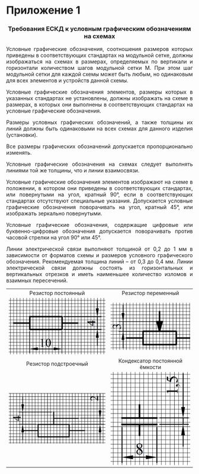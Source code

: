 # Приложение 1

<h3 style="text-align:center;">Требования ЕСКД к условным графическим обозначениям на схемах</h3>
<div style="text-align:justify;">
<p>Условные графические обозначения, соотношения размеров которых приведены в соответствующих стандартах на модульной сетке, должны изображаться на схемах в размерах, определяемых по вертикали и горизонтали количеством шагов модульной сетки М. При этом шаг модульной сетки для каждой схемы может быть любым, но одинаковым для всех элементов и устройств данной схемы.</p>
<p>Условные графические обозначения элементов, размеры которых в указанных стандартах не установлены, должны изображать на схеме в размерах, в которых они выполнены в соответствующих стандартах на условные графические обозначения.</p>
<p>Размеры условных графических обозначений, а также толщины их линий должны быть одинаковыми на всех схемах для данного изделия (установки).</p>
<p>Все размеры графических обозначений допускается пропорционально изменять.</p>
<p>Условные графические обозначения на схемах следует выполнять линиями той же толщины, что и линии взаимосвязи.</p>
<p>Условные графические обозначения элементов изображают на схеме в положении, в котором они приведены в соответствующих стандартах, или повернутыми на угол, кратный 90°, если в соответствующих стандартах отсутствуют специальные указания. Допускается условные графические обозначения поворачивать на угол, кратный 45°, или изображать зеркально повернутыми.</p>
<p>Условные графические обозначения, содержащие цифровые или буквенно-цифровые обозначения допускается поворачивать против часовой стрелки на угол 90° или 45°.</p>
<p>Линии электрической связи выполняют толщиной от 0,2 до 1 мм в зависимости от форматов схемы и размеров условного графического обозначения. Рекомендуемая толщина линий – от 0,3 до 0,4 мм. Линии электрической связи должны состоять из горизонтальных и вертикальных отрезков и иметь наименьшее количество изломов и взаимных пересечений.</p>
<table style="text-align:center">
<tbody>
<tr>
<td>Резистор постоянный</td>
<td>Резистор переменный</td>
</tr>
<tr>
<td><img src="/images/annex1/res1.png"/></td>
<td><img src="/images/annex1/res2.png"/></td>
</tr>
<tr>
<td>Резистор подстроечный</td>
<td>Кондексатор постоянной ёмкости</td>
</tr>
<tr>
<td><img src="/images/annex1/res3.png"/></td>
<td><img src="/images/annex1/con1.png"/></td>
</tr>
</tbody>
</table>
</div>

